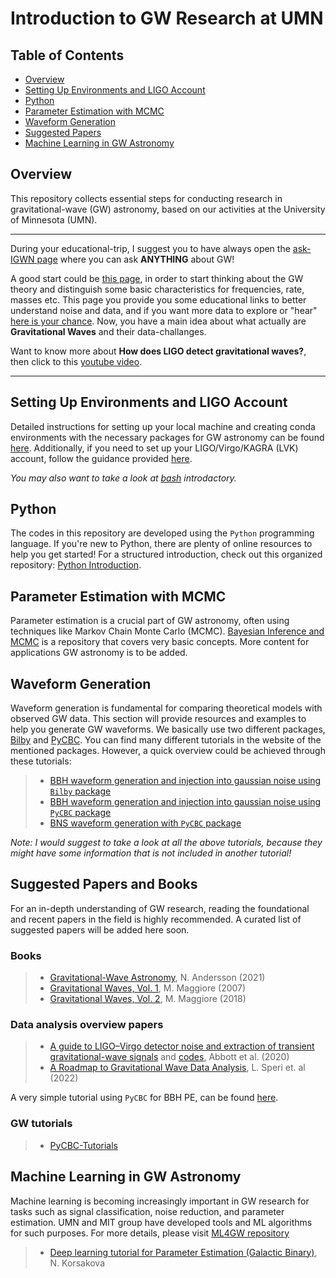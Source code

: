 # Introduction to GW Research at UMN

## Table of Contents
- [Overview](#overview)
- [Setting Up Environments and LIGO Account](#setting-up-environments-and-ligo-account)
- [Python](#python)
- [Parameter Estimation with MCMC](#parameter-estimation-with-mcmc)
- [Waveform Generation](#waveform-generation)
- [Suggested Papers](#suggested-papers)
- [Machine Learning in GW Astronomy](#machine-learning-in-gw-astronomy)

## Overview
This repository collects essential steps for conducting research in gravitational-wave (GW) astronomy, based on our activities at the University of Minnesota (UMN).
******************
During your educational-trip, I suggest you to have always open the [ask-IGWN page](https://ask.igwn.org/) where you can ask **ANYTHING** about GW!

A good start could be [this page](https://www.gw-openscience.org/path/), in order to start thinking about the GW theory and distinguish some basic characteristics for frequencies, rate, masses etc. This page you provide you some educational links to better understand noise and data, and if you want more data to explore or "hear" [here is your chance](https://labcit.ligo.caltech.edu/~jkanner/aapt/web/resources.html). Now, you have a main idea about what actually are **Gravitational Waves** and their data-challanges.

Want to know more about **How does LIGO detect gravitational waves?**, then click to this [youtube video](https://www.youtube.com/watch?v=X7RJHxeCulY&ab_channel=CraigCahillane).
*********************
## Setting Up Environments and LIGO Account

Detailed instructions for setting up your local machine and creating conda environments with the necessary packages for GW astronomy can be found [here](https://github.com/asasli/gw-intro-umn/blob/main/set_up.md). Additionally, if you need to set up your LIGO/Virgo/KAGRA (LVK) account, follow the guidance provided [here](https://github.com/asasli/gw-intro-umn/blob/main/lvk_account.md). 

*You may also want to take a look at [bash](https://github.com/asasli/gw-intro-umn/blob/main/bash_intro.md) introdactory.*

## Python

The codes in this repository are developed using the `Python` programming language. If you're new to Python, there are plenty of online resources to help you get started! For a structured introduction, check out this organized repository: [Python Introduction](https://github.com/asasli/Python_Intro_AUTh).

## Parameter Estimation with MCMC

Parameter estimation is a crucial part of GW astronomy, often using techniques like Markov Chain Monte Carlo (MCMC). [Bayesian Inference and MCMC](https://github.com/asasli/BayesMCMC) is a repository that covers very basic concepts. More content for applications GW astronomy is to be added.

## Waveform Generation

Waveform generation is fundamental for comparing theoretical models with observed GW data. This section will provide resources and examples to help you generate GW waveforms. We basically use two different packages, [Bilby](https://lscsoft.docs.ligo.org/bilby/) and [PyCBC](https://pycbc.org/pycbc/latest/html/index.html#). You can find many different tutorials in the website of the mentioned packages. However, a quick overview could be achieved through these tutorials:

> - [BBH waveform generation and injection into gaussian noise using ```Bilby``` package](https://github.com/asasli/gw-intro-umn/blob/main/https://github.com/asasli/gw-intro-umn/blob/main/BBH-Bilby_plus_injection.ipynb)
> - [BBH waveform generation and injection into gaussian noise using ```PyCBC``` package](https://github.com/asasli/gw-intro-umn/blob/main/BBH-PyCBC_plus_injection.ipynb)
> - [BNS waveform generation with ```PyCBC``` package](https://github.com/asasli/gw-intro-umn/blob/main/BNS-PyCBC.ipynb)

*Note: I would suggest to take a look at all the above tutorials, because they might have some information that is not included in another tutorial!*

## Suggested Papers and Books

For an in-depth understanding of GW research, reading the foundational and recent papers in the field is highly recommended. A curated list of suggested papers will be added here soon.

### Books

> - [Gravitational-Wave Astronomy](https://global.oup.com/academic/product/gravitational-wave-astronomy-9780198568032?cc=gr&lang=en&), N. Andersson (2021)
> - [Gravitational Waves, Vol. 1](https://oxford.universitypressscholarship.com/view/10.1093/acprof:oso/9780198570745.001.0001/acprof-9780198570745), M. Maggiore (2007)
> - [Gravitational Waves, Vol. 2](https://oxford.universitypressscholarship.com/view/10.1093/oso/9780198570899.001.0001/oso-9780198570899), M. Maggiore (2018)

### Data analysis overview papers
> - [A guide to LIGO–Virgo detector noise and extraction of transient gravitational-wave signals](https://iopscience.iop.org/article/10.1088/1361-6382/ab685e) and [codes](https://github.com/gw-odw/Data-Guide-Paper), Abbott et al. (2020)
> - [A Roadmap to Gravitational Wave Data Analysis](https://www.nature.com/articles/s41550-022-01849-y), L. Speri et. al (2022)

A very simple tutorial using ```PyCBC``` for BBH PE, can be found [here](https://github.com/asasli/gw-intro-umn/blob/main/data_analysis/BBH_Signal_Injection_and_Recovery_Tutorial.ipynb).

### GW tutorials
> - [PyCBC-Tutorials](https://github.com/gwastro/PyCBC-Tutorials/tree/master/tutorial)

## Machine Learning in GW Astronomy

Machine learning is becoming increasingly important in GW research for tasks such as signal classification, noise reduction, and parameter estimation. UMN and MIT group have developed tools and ML algorithms for such purposes. For more details, please visit [ML4GW repository](https://github.com/ML4GW)

> - [Deep learning tutorial for Parameter Estimation (Galactic Binary)](https://github.com/NataliaKor/tutorial), N. Korsakova
